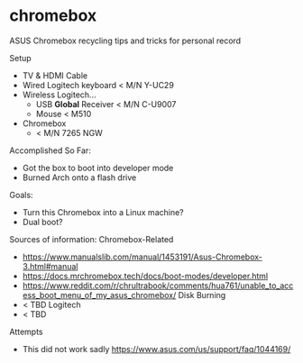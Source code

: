 # chromebox
ASUS Chromebox recycling tips and tricks for personal record

Setup 
- TV & HDMI Cable
- Wired Logitech keyboard    < M/N Y-UC29 
- Wireless Logitech...
    - USB **Global** Receiver    < M/N C-U9007  
    - Mouse                  < M510
- Chromebox
    - < M/N 7265 NGW

Accomplished So Far:
- Got the box to boot into developer mode
- Burned Arch onto a flash drive

Goals: 
- Turn this Chromebox into a Linux machine?
- Dual boot?


Sources of information: 
Chromebox-Related
- https://www.manualslib.com/manual/1453191/Asus-Chromebox-3.html#manual
- https://docs.mrchromebox.tech/docs/boot-modes/developer.html
- https://www.reddit.com/r/chrultrabook/comments/hua761/unable_to_access_boot_menu_of_my_asus_chromebox/
Disk Burning
- < TBD
Logitech
- < TBD 

Attempts 
- This did not work sadly https://www.asus.com/us/support/faq/1044169/ 
